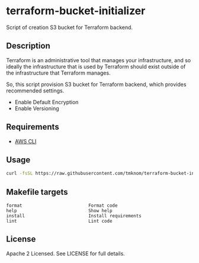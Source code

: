 # terraform-bucket-initializer

Script of creation S3 bucket for Terraform backend.

## Description

Terraform is an administrative tool that manages your infrastructure,
and so ideally the infrastructure that is used by Terraform should exist
outside of the infrastructure that Terraform manages.

So, this script provision S3 bucket for Terraform backend, which provides recommended settings.

- Enable Default Encryption
- Enable Versioning

## Requirements

- [AWS CLI](https://docs.aws.amazon.com/cli/latest/userguide/cli-chap-welcome.html)

## Usage

```sh
curl -fsSL https://raw.githubusercontent.com/tmknom/terraform-bucket-initializer/master/init | sh -s <bucket_name> <region>
```

## Makefile targets

```text
format                         Format code
help                           Show help
install                        Install requirements
lint                           Lint code
```

## License

Apache 2 Licensed. See LICENSE for full details.
